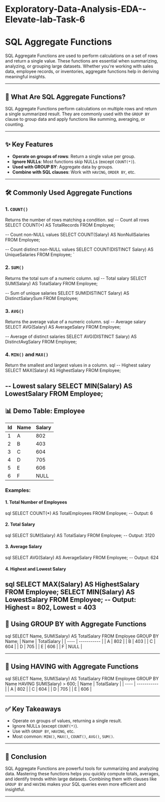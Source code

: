 # Exploratory-Data-Analysis-EDA--Elevate-lab-Task-6

# SQL Aggregate Functions


SQL Aggregate Functions are used to perform calculations on a set of rows and return a single value. These functions are essential when summarizing, analyzing, or grouping large datasets. Whether you're working with sales data, employee records, or inventories, aggregate functions help in deriving meaningful insights.

---

## 📌 What Are SQL Aggregate Functions?

SQL Aggregate Functions perform calculations on multiple rows and return a single summarized result. They are commonly used with the `GROUP BY` clause to group data and apply functions like summing, averaging, or counting.

---

## ✨ Key Features

- **Operate on groups of rows**: Return a single value per group.
- **Ignore NULLs**: Most functions skip NULLs (except `COUNT(*)`).
- **Used with GROUP BY**: Aggregate data by groups.
- **Combine with SQL clauses**: Work with `HAVING`, `ORDER BY`, etc.

---

## 🛠 Commonly Used Aggregate Functions

### 1. `COUNT()`
Returns the number of rows matching a condition.
sql
-- Count all rows
SELECT COUNT(*) AS TotalRecords FROM Employee;

-- Count non-NULL values
SELECT COUNT(Salary) AS NonNullSalaries FROM Employee;

-- Count distinct non-NULL values
SELECT COUNT(DISTINCT Salary) AS UniqueSalaries FROM Employee;
`

### 2. `SUM()`

Returns the total sum of a numeric column.
sql
-- Total salary
SELECT SUM(Salary) AS TotalSalary FROM Employee;

-- Sum of unique salaries
SELECT SUM(DISTINCT Salary) AS DistinctSalarySum FROM Employee;
### 3. `AVG()`

Returns the average value of a numeric column.
sql
-- Average salary
SELECT AVG(Salary) AS AverageSalary FROM Employee;

-- Average of distinct salaries
SELECT AVG(DISTINCT Salary) AS DistinctAvgSalary FROM Employee;
### 4. `MIN()` and `MAX()`

Return the smallest and largest values in a column.
sql
-- Highest salary
SELECT MAX(Salary) AS HighestSalary FROM Employee;

-- Lowest salary
SELECT MIN(Salary) AS LowestSalary FROM Employee;
---

## 📊 Demo Table: Employee

| Id | Name | Salary |
| -- | ---- | ------ |
| 1  | A    | 802    |
| 2  | B    | 403    |
| 3  | C    | 604    |
| 4  | D    | 705    |
| 5  | E    | 606    |
| 6  | F    | NULL   |

### Examples:

#### 1. Total Number of Employees
sql
SELECT COUNT(*) AS TotalEmployees FROM Employee;
-- Output: 6
#### 2. Total Salary
sql
SELECT SUM(Salary) AS TotalSalary FROM Employee;
-- Output: 3120
#### 3. Average Salary
sql
SELECT AVG(Salary) AS AverageSalary FROM Employee;
-- Output: 624
#### 4. Highest and Lowest Salary
sql
SELECT MAX(Salary) AS HighestSalary FROM Employee;
SELECT MIN(Salary) AS LowestSalary FROM Employee;
-- Output: Highest = 802, Lowest = 403
---

## 🧮 Using GROUP BY with Aggregate Functions
sql
SELECT Name, SUM(Salary) AS TotalSalary
FROM Employee
GROUP BY Name;
| Name | TotalSalary |
| ---- | ----------- |
| A    | 802         |
| B    | 403         |
| C    | 604         |
| D    | 705         |
| E    | 606         |
| F    | NULL        |

---

## 🔎 Using HAVING with Aggregate Functions
sql
SELECT Name, SUM(Salary) AS TotalSalary
FROM Employee
GROUP BY Name
HAVING SUM(Salary) > 600;
| Name | TotalSalary |
| ---- | ----------- |
| A    | 802         |
| C    | 604         |
| D    | 705         |
| E    | 606         |

---

## ✅ Key Takeaways

* Operate on groups of values, returning a single result.
* Ignore NULLs (except `COUNT(*)`).
* Use with `GROUP BY`, `HAVING`, etc.
* Most common: `MIN()`, `MAX()`, `COUNT()`, `AVG()`, `SUM()`.

---

## 📌 Conclusion

SQL Aggregate Functions are powerful tools for summarizing and analyzing data. Mastering these functions helps you quickly compute totals, averages, and identify trends within large datasets. Combining them with clauses like `GROUP BY` and `HAVING` makes your SQL queries even more efficient and insightful.

---

